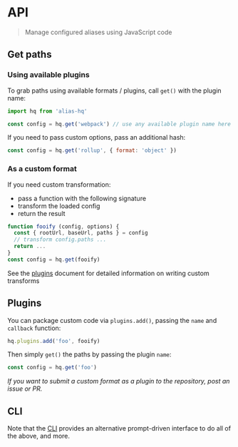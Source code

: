 # API

> Manage configured aliases using JavaScript code 

## Get paths

### Using available plugins

To grab paths using available formats / plugins, call `get()` with the plugin name:

```js
import hq from 'alias-hq'

const config = hq.get('webpack') // use any available plugin name here
```

If you need to pass custom options, pass an additional hash: 

```js
const config = hq.get('rollup', { format: 'object' })
```

### As a custom format

If you need custom transformation:

- pass a function with the following signature
- transform the loaded config
- return the result

```js
function fooify (config, options) {
  const { rootUrl, baseUrl, paths } = config
  // transform config.paths ...
  return ...
}
const config = hq.get(fooify)
```

See the [plugins](plugins.md) document for detailed information on writing custom transforms

## Plugins

You can package custom code via `plugins.add()`, passing the `name` and `callback` function:

```js
hq.plugins.add('foo', fooify)
```

Then simply `get()` the paths by passing the plugin `name`: 

```js
const config = hq.get('foo')
```

*If you want to submit a custom format as a plugin to the repository, post an issue or PR.*

## CLI

Note that the [CLI](./cli.md) provides an alternative prompt-driven interface to do all of the above, and more.

